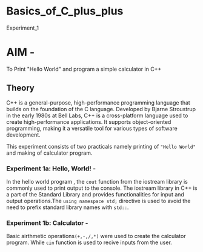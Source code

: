 # Basics_of_C_plus_plus
Experiment_1

# AIM - 
To Print "Hello World" and program a simple calculator in C++

## Theory

C++ is a general-purpose, high-performance programming language that builds on the foundation of the C language. Developed by Bjarne Stroustrup in the early 1980s at Bell Labs, C++ is a cross-platform language used to create high-performance applications. It supports object-oriented programming, making it a versatile tool for various types of software development.

This experiment consists of two practicals namely printing of `"Hello World"` and making of calculator program.
### Experiment 1a: Hello, World! - 
In the hello world program , the `cout` function from the iostream library is commonly used to print output to the console. The iostream library in C++ is a part of the Standard Library and provides functionalities for input and output operations.The `using namespace std;` directive is used to avoid the need to prefix standard library names with `std::`.

### Experiment 1b: Calculator - 
Basic airthmetic operations`(+,-,/,*)` were used to create the calculator program. While `cin` function is used to recive inputs from the user.
